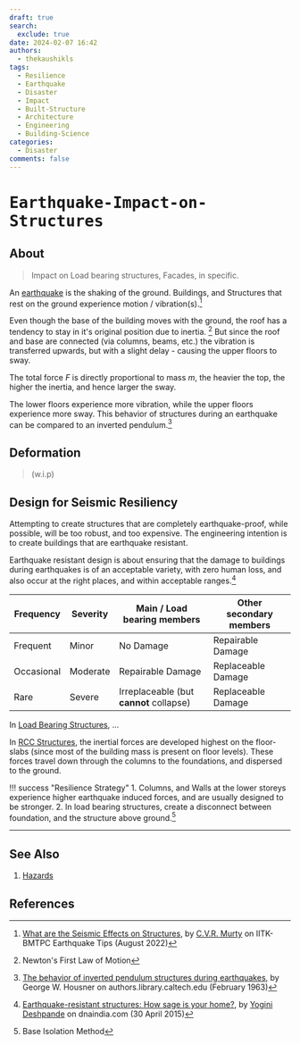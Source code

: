 ```yaml
---
draft: true
search:
  exclude: true
date: 2024-02-07 16:42
authors:
  - thekaushikls
tags:
  - Resilience
  - Earthquake
  - Disaster
  - Impact
  - Built-Structure
  - Architecture
  - Engineering
  - Building-Science
categories:
  - Disaster
comments: false
---
```

<!-- more -->
# <kbd> Earthquake-Impact-on-Structures </kbd>
## About
> Impact on Load bearing structures, Facades, in specific.

An [earthquake](Earthquake.md) is the shaking of the ground. Buildings, and Structures that rest on the ground experience motion / vibration(s).[^1]

Even though the base of the building moves with the ground, the roof has a tendency to stay in it's original position due to inertia. [^2] But since the roof and base are connected (via columns, beams, etc.) the vibration is transferred upwards, but with a slight delay - causing the upper floors to sway.

The total force $F$ is directly proportional to mass $m$, the heavier the top, the higher the inertia, and hence larger the sway.

 The lower floors experience more vibration, while the upper floors experience more sway. This behavior of structures during an earthquake can be compared to an inverted pendulum.[^3]

## Deformation
> (w.i.p)

## Design for Seismic Resiliency
Attempting to create structures that are completely earthquake-proof, while possible, will be too robust, and too expensive. The engineering intention is to create buildings that are earthquake resistant.

Earthquake resistant design is about ensuring that the damage to buildings during earthquakes is of an acceptable variety, with zero human loss, and also occur at the right places, and within acceptable ranges.[^4]

| Frequency  | Severity  | Main / Load bearing members             | Other secondary members |
|------------|-----------|-----------------------------------------|-------------------------|
| Frequent   | Minor     | No Damage                               | Repairable Damage       |
| Occasional | Moderate  | Repairable Damage                       | Replaceable Damage      |
| Rare       | Severe    | Irreplaceable (but **cannot** collapse) | Replaceable Damage      |

In [Load Bearing Structures](Load-Bearing-Structures.md), ...

In [RCC Structures](Reinforced-Cement-Concrete-Structures.md), the inertial forces are developed highest on the floor-slabs (since most of the building mass is present on floor levels). These forces travel down through the columns to the foundations, and dispersed to the ground. 

!!! success "Resilience Strategy"
	1. Columns, and Walls at the lower storeys experience higher earthquake induced forces, and are usually designed to be stronger.
	2. In load bearing structures, create a disconnect between foundation, and the structure above ground.[^5]

---
## See Also
1. [Hazards](Hazards.md)

## References
[^1]: [What are the Seismic Effects on Structures](https://www.iitk.ac.in/nicee/EQTips/EQTip05.pdf), by [C.V.R. Murty](https://civil.iitm.ac.in/faculty/cvrm/) on IITK-BMTPC Earthquake Tips (August 2022)
[^2]: Newton's First Law of Motion
[^3]: [The behavior of inverted pendulum structures during earthquakes](https://authors.library.caltech.edu/records/g6s7g-esg84), by George W. Housner on authors.library.caltech.edu (February 1963)
[^4]: [Earthquake-resistant structures: How sage is your home?](https://www.dnaindia.com/analysis/standpoint-earthquake-resistant-structures-how-safe-is-your-home-2082169), by [Yogini Deshpande](https://www.linkedin.com/in/yoginideshpande/?originalSubdomain=in) on dnaindia.com (30 April 2015)
[^5]: Base Isolation Method
